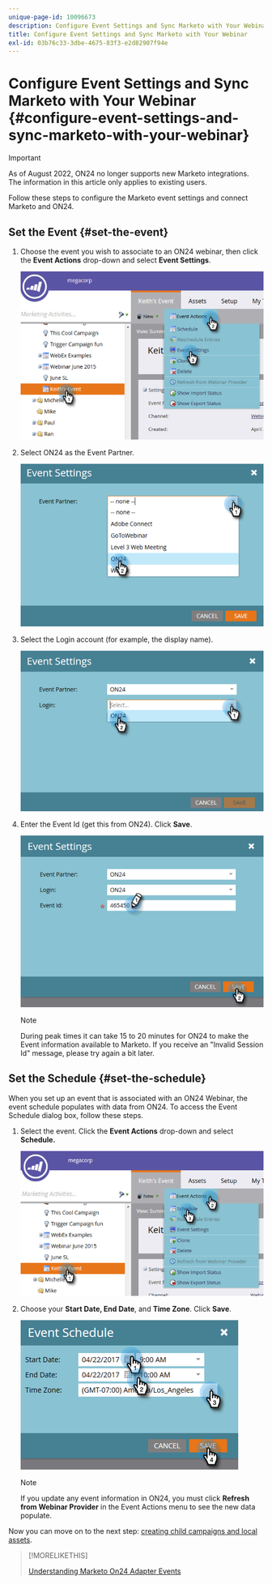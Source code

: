 ```yaml
---
unique-page-id: 10096673
description: Configure Event Settings and Sync Marketo with Your Webinar - Marketo Docs - Product Documentation
title: Configure Event Settings and Sync Marketo with Your Webinar
exl-id: 03b76c33-3dbe-4675-83f3-e2d82907f94e
---
```

# Configure Event Settings and Sync Marketo with Your Webinar {#configure-event-settings-and-sync-marketo-with-your-webinar}

>[!IMPORTANT]
>
>As of August 2022, ON24 no longer supports new Marketo integrations. The information in this article only applies to existing users.

Follow these steps to configure the Marketo event settings and connect Marketo and ON24.

## Set the Event {#set-the-event}

1. Choose the event you wish to associate to an ON24 webinar, then click the **Event Actions** drop-down and select **Event Settings**.

   ![](assets/one.png)

1. Select ON24 as the Event Partner.

   ![](assets/two.png)

1. Select the Login account (for example, the display name).

   ![](assets/three.png)

1. Enter the Event Id (get this from ON24). Click **Save**.

   ![](assets/four.png)

   >[!NOTE]
   >
   >During peak times it can take 15 to 20 minutes for ON24 to make the Event information available to Marketo. If you receive an "Invalid Session Id" message, please try again a bit later.

## Set the Schedule {#set-the-schedule}

When you set up an event that is associated with an ON24 Webinar, the event schedule populates with data from ON24. To access the Event Schedule dialog box, follow these steps.

1. Select the event. Click the **Event Actions** drop-down and select **Schedule.**

   ![](assets/five.png)

1. Choose your **Start Date, End Date**, and **Time Zone**. Click **Save**.

   ![](assets/six-1.png)

   >[!NOTE]
   >
   >If you update any event information in ON24, you must click **Refresh from Webinar Provider** in the Event Actions menu to see the new data populate.

Now you can move on to the next step: [creating child campaigns and local assets](/help/marketo/product-docs/demand-generation/events/create-an-event/create-an-event-with-the-marketo-on24-adapter/create-child-campaigns-and-local-assets.md).

>[!MORELIKETHIS]
>
>[Understanding Marketo On24 Adapter Events](/help/marketo/product-docs/demand-generation/events/create-an-event/create-an-event-with-the-marketo-on24-adapter/understanding-marketo-on24-adapter-events.md)
